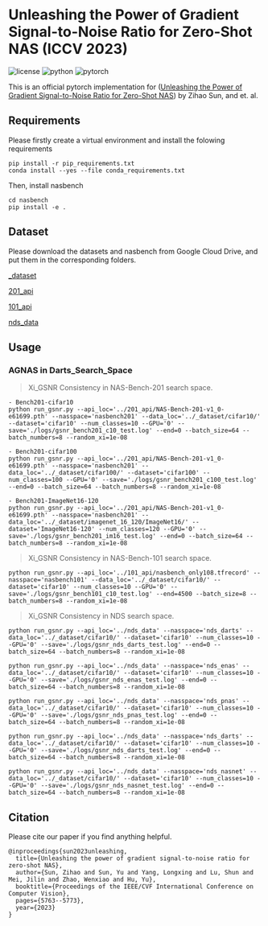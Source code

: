 # Unleashing the Power of Gradient Signal-to-Noise Ratio for Zero-Shot NAS (ICCV 2023)
![license](https://img.shields.io/badge/License-MIT-brightgreen)
![python](https://img.shields.io/badge/Python-3.7-blue)
![pytorch](https://img.shields.io/badge/PyTorch-1.1-orange)

This is an official pytorch implementation for ([Unleashing the Power of Gradient Signal-to-Noise Ratio for Zero-Shot NAS](https://openaccess.thecvf.com/content/ICCV2023/papers/Sun_Unleashing_the_Power_of_Gradient_Signal-to-Noise_Ratio_for_Zero-Shot_NAS_ICCV_2023_paper.pdf)) by Zihao Sun, and et. al.

## Requirements
Please firstly create a virtual environment and install the folowing requirements
```shell
pip install -r pip_requirements.txt
conda install --yes --file conda_requirements.txt
```
Then, install nasbench
```shell
cd nasbench
pip install -e .
```

## Dataset
Please download the datasets and nasbench from Google Cloud Drive, and put them in the corresponding folders.

[_dataset](https://drive.google.com/drive/folders/1_SFH7aJzFXWMXR-PvUYh9djNtB91VJ_s)

[201_api](https://drive.google.com/drive/folders/1AOM8_e7gx3D54dJicIYnUUS_sFiuMO4p)

[101_api](https://drive.google.com/drive/folders/1Q0EHqqYPQAaV1b8GT_9IeBbboAijtx_K)

[nds_data](https://drive.google.com/drive/folders/1rlU4ueIZYFrw3XSzhLPfgq2aSe6Vfrc7)


## Usage

### AGNAS in Darts_Search_Space

> Xi_GSNR Consistency in NAS-Bench-201 search space.
```shell
- Bench201-cifar10
python run_gsnr.py --api_loc='../201_api/NAS-Bench-201-v1_0-e61699.pth' --nasspace='nasbench201' --data_loc='../_dataset/cifar10/' --dataset='cifar10' --num_classes=10 --GPU='0' --save='./logs/gsnr_bench201_c10_test.log' --end=0 --batch_size=64 --batch_numbers=8 --random_xi=1e-08

- Bench201-cifar100
python run_gsnr.py --api_loc='../201_api/NAS-Bench-201-v1_0-e61699.pth' --nasspace='nasbench201' --data_loc='../_dataset/cifar100/' --dataset='cifar100' --num_classes=100 --GPU='0' --save='./logs/gsnr_bench201_c100_test.log' --end=0 --batch_size=64 --batch_numbers=8 --random_xi=1e-08

- Bench201-ImageNet16-120
python run_gsnr.py --api_loc='../201_api/NAS-Bench-201-v1_0-e61699.pth' --nasspace='nasbench201' --data_loc='../_dataset/imagenet_16_120/ImageNet16/' --dataset='ImageNet16-120' --num_classes=120 --GPU='0' --save='./logs/gsnr_bench201_im16_test.log' --end=0 --batch_size=64 --batch_numbers=8 --random_xi=1e-08
```

> Xi_GSNR Consistency in NAS-Bench-101 search space.
```shell
python run_gsnr.py --api_loc='../101_api/nasbench_only108.tfrecord' --nasspace='nasbench101' --data_loc='../_dataset/cifar10/' --dataset='cifar10' --num_classes=10 --GPU='0' --save='./logs/gsnr_bench101_c10_test.log' --end=4500 --batch_size=8 --batch_numbers=8 --random_xi=1e-08
```

> Xi_GSNR Consistency in NDS search space.
```shell
python run_gsnr.py --api_loc='../nds_data' --nasspace='nds_darts' --data_loc='../_dataset/cifar10/' --dataset='cifar10' --num_classes=10 --GPU='0' --save='./logs/gsnr_nds_darts_test.log' --end=0 --batch_size=64 --batch_numbers=8 --random_xi=1e-08

python run_gsnr.py --api_loc='../nds_data' --nasspace='nds_enas' --data_loc='../_dataset/cifar10/' --dataset='cifar10' --num_classes=10 --GPU='0' --save='./logs/gsnr_nds_enas_test.log' --end=0 --batch_size=64 --batch_numbers=8 --random_xi=1e-08

python run_gsnr.py --api_loc='../nds_data' --nasspace='nds_pnas' --data_loc='../_dataset/cifar10/' --dataset='cifar10' --num_classes=10 --GPU='0' --save='./logs/gsnr_nds_pnas_test.log' --end=0 --batch_size=64 --batch_numbers=8 --random_xi=1e-08

python run_gsnr.py --api_loc='../nds_data' --nasspace='nds_darts' --data_loc='../_dataset/cifar10/' --dataset='cifar10' --num_classes=10 --GPU='0' --save='./logs/gsnr_nds_darts_test.log' --end=0 --batch_size=64 --batch_numbers=8 --random_xi=1e-08

python run_gsnr.py --api_loc='../nds_data' --nasspace='nds_nasnet' --data_loc='../_dataset/cifar10/' --dataset='cifar10' --num_classes=10 --GPU='0' --save='./logs/gsnr_nds_nasnet_test.log' --end=0 --batch_size=64 --batch_numbers=8 --random_xi=1e-08
```

## Citation
Please cite our paper if you find anything helpful.
```
@inproceedings{sun2023unleashing,
  title={Unleashing the power of gradient signal-to-noise ratio for zero-shot NAS},
  author={Sun, Zihao and Sun, Yu and Yang, Longxing and Lu, Shun and Mei, Jilin and Zhao, Wenxiao and Hu, Yu},
  booktitle={Proceedings of the IEEE/CVF International Conference on Computer Vision},
  pages={5763--5773},
  year={2023}
}
```






